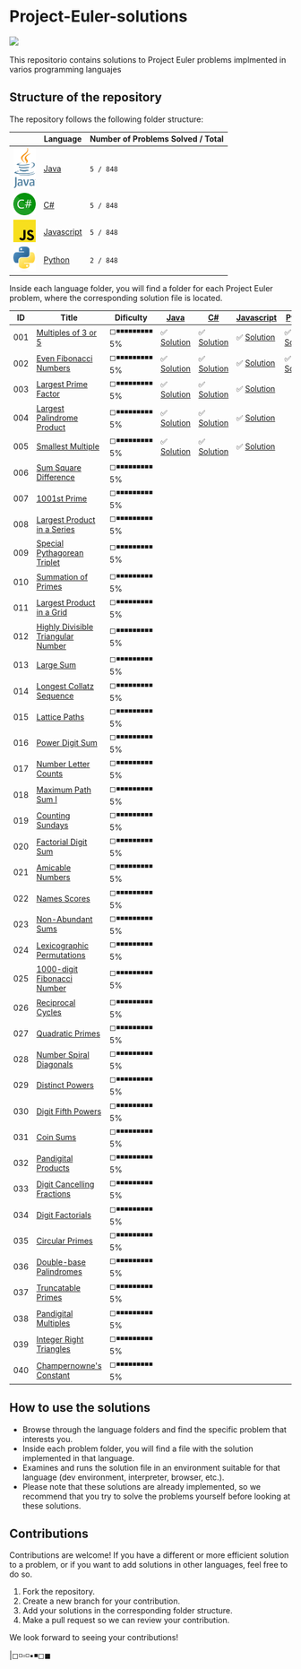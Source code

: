 # Project-Euler-solutions


<img src="https://projecteuler.net/profile/ajsanchez22.png" width="350">

This repositorio contains solutions to Project Euler problems implmented in varios programming languajes

## Structure of the repository

The repository follows the following folder structure:

|                                                | Language                    | Number of Problems Solved / Total|
|------------------------------------------------|-----------------------------|--------------------------------- |
| <img src="./images/Java.png" width="40">       | [Java](./java/)             | `5 / 848`                        |
| <img src="./images/C_Sharp.png" width="40">    | [C#](./C%23/)               | `5 / 848`                        |
| <img src="./images/JavaScript.png" width="40"> | [Javascript](./Javascript/) | `5 / 848`                        |
| <img src="./images/Python.png" width="40">     | [Python](./python/)         | `2 / 848`                        |

Inside each language folder, you will find a folder for each Project Euler problem, where the corresponding solution file is located.

| ID  | Title  | Dificulty | [Java](./java/)    | [C#](./C%23/) | [Javascript](./Javascript/) | [Python](./python/) |
|-----|--------|-----------|--------------------|---------------|-----------------------------|---------------------|
| 001 | [Multiples of 3 or 5](./doc/Problem001/README.md) | ◻◾◾◾◾◾◾◾◾◾ 5% | :white_check_mark: [Solution](./java/euler/src/main/java/io/angelsanchezt/euler/Problem001.java) |✅ [Solution](./C%23/src/ProjectEulerSolutions/EulerProblems/Problem001.cs)|✅ [Solution](./Javascript/problems/problem001.js)|✅ [Solution](./python/problem001.py)|
| 002 | [Even Fibonacci Numbers](./doc/Problem002/README.md) | ◻◾◾◾◾◾◾◾◾◾ 5% | :white_check_mark: [Solution](./java/euler/src/main/java/io/angelsanchezt/euler/Problem002.java) |✅ [Solution](./C%23/src/ProjectEulerSolutions/EulerProblems/Problem002.cs)|✅ [Solution](./Javascript/problems/problem002.js)|✅ [Solution](./python/problem002.py)|
| 003 | [Largest Prime Factor](./doc/Problem003/README.md) | ◻◾◾◾◾◾◾◾◾◾ 5% | :white_check_mark: [Solution](./java/euler/src/main/java/io/angelsanchezt/euler/Problem003.java) |✅ [Solution](./C%23/src/ProjectEulerSolutions/EulerProblems/Problem003.cs)|✅ [Solution](./Javascript/problems/problem003.js)|<!-- Python -->|
| 004 | [Largest Palindrome Product](./doc/Problem004/README.md) | ◻◾◾◾◾◾◾◾◾◾ 5% | :white_check_mark: [Solution](./java/euler/src/main/java/io/angelsanchezt/euler/Problem004.java) |✅ [Solution](./C%23/src/ProjectEulerSolutions/EulerProblems/Problem004.cs)|✅ [Solution](./Javascript/problems/problem004.js)|<!-- Python -->|
| 005 | [Smallest Multiple](./doc/Problem005/README.md) | ◻◾◾◾◾◾◾◾◾◾ 5% | :white_check_mark: [Solution](./java/euler/src/main/java/io/angelsanchezt/euler/Problem005.java) |✅ [Solution](./C%23/src/ProjectEulerSolutions/EulerProblems/Problem005.cs)|✅ [Solution](./Javascript/problems/problem005.js)|<!-- Python -->|
| 006 | [Sum Square Difference](./doc/Problem006/README.md) | ◻◾◾◾◾◾◾◾◾◾ 5% |<!-- JAVA -->|<!-- C# -->|<!-- JS -->|<!-- Python -->|
| 007 | [1001st Prime](./doc/Problem007/README.md) | ◻◾◾◾◾◾◾◾◾◾ 5% |<!-- JAVA -->|<!-- C# -->|<!-- JS -->|<!-- Python -->|
| 008 | [Largest Product in a Series](./doc/Problem008/README.md) | ◻◾◾◾◾◾◾◾◾◾ 5% |<!-- JAVA -->|<!-- C# -->|<!-- JS -->|<!-- Python -->|
| 009 | [Special Pythagorean Triplet](./doc/Problem009/README.md) | ◻◾◾◾◾◾◾◾◾◾ 5% |<!-- JAVA -->|<!-- C# -->|<!-- JS -->|<!-- Python -->|
| 010 | [Summation of Primes](./doc/Problem010/README.md) | ◻◾◾◾◾◾◾◾◾◾ 5% |<!-- JAVA -->|<!-- C# -->|<!-- JS -->|<!-- Python -->|
| 011 | [Largest Product in a Grid](./doc/Problem011/README.md) | ◻◾◾◾◾◾◾◾◾◾ 5% |<!-- JAVA -->|<!-- C# -->|<!-- JS -->|<!-- Python -->|
| 012 | [Highly Divisible Triangular Number](./doc/Problem012/README.md) | ◻◾◾◾◾◾◾◾◾◾ 5% |<!-- JAVA -->|<!-- C# -->|<!-- JS -->|<!-- Python -->|
| 013 | [Large Sum](./doc/Problem013/README.md) | ◻◾◾◾◾◾◾◾◾◾ 5% |<!-- JAVA -->|<!-- C# -->|<!-- JS -->|<!-- Python -->|
| 014 | [Longest Collatz Sequence](./doc/Problem014/README.md) | ◻◾◾◾◾◾◾◾◾◾ 5% |<!-- JAVA -->|<!-- C# -->|<!-- JS -->|<!-- Python -->|
| 015 | [Lattice Paths](./doc/Problem015/README.md) | ◻◾◾◾◾◾◾◾◾◾ 5% |<!-- JAVA -->|<!-- C# -->|<!-- JS -->|<!-- Python -->|
| 016 | [Power Digit Sum](./doc/Problem016/README.md) | ◻◾◾◾◾◾◾◾◾◾ 5% |<!-- JAVA -->|<!-- C# -->|<!-- JS -->|<!-- Python -->|
| 017 | [Number Letter Counts](./doc/Problem017/README.md) | ◻◾◾◾◾◾◾◾◾◾ 5% |<!-- JAVA -->|<!-- C# -->|<!-- JS -->|<!-- Python -->|
| 018 | [Maximum Path Sum I](./doc/Problem018/README.md) | ◻◾◾◾◾◾◾◾◾◾ 5% |<!-- JAVA -->|<!-- C# -->|<!-- JS -->|<!-- Python -->|
| 019 | [Counting Sundays](./doc/Problem019/README.md) | ◻◾◾◾◾◾◾◾◾◾ 5% |<!-- JAVA -->|<!-- C# -->|<!-- JS -->|<!-- Python -->|
| 020 | [Factorial Digit Sum](./doc/Problem020/README.md) | ◻◾◾◾◾◾◾◾◾◾ 5% |<!-- JAVA -->|<!-- C# -->|<!-- JS -->|<!-- Python -->|
| 021 | [Amicable Numbers](./doc/Problem021/README.md) | ◻◾◾◾◾◾◾◾◾◾ 5% |<!-- JAVA -->|<!-- C# -->|<!-- JS -->|<!-- Python -->|
| 022 | [Names Scores](./doc/Problem022/README.md) | ◻◾◾◾◾◾◾◾◾◾ 5% |<!-- JAVA -->|<!-- C# -->|<!-- JS -->|<!-- Python -->|
| 023 | [Non-Abundant Sums](./doc/Problem023/README.md) | ◻◾◾◾◾◾◾◾◾◾ 5% |<!-- JAVA -->|<!-- C# -->|<!-- JS -->|<!-- Python -->|
| 024 | [Lexicographic Permutations](./doc/Problem024/README.md) | ◻◾◾◾◾◾◾◾◾◾ 5% |<!-- JAVA -->|<!-- C# -->|<!-- JS -->|<!-- Python -->|
| 025 | [1000-digit Fibonacci Number](./doc/Problem025/README.md) | ◻◾◾◾◾◾◾◾◾◾ 5% |<!-- JAVA -->|<!-- C# -->|<!-- JS -->|<!-- Python -->|
| 026 | [Reciprocal Cycles](./doc/Problem026/README.md) | ◻◾◾◾◾◾◾◾◾◾ 5% |<!-- JAVA -->|<!-- C# -->|<!-- JS -->|<!-- Python -->|
| 027 | [Quadratic Primes](./doc/Problem027/README.md) | ◻◾◾◾◾◾◾◾◾◾ 5% |<!-- JAVA -->|<!-- C# -->|<!-- JS -->|<!-- Python -->|
| 028 | [Number Spiral Diagonals](./doc/Problem028/README.md) | ◻◾◾◾◾◾◾◾◾◾ 5% |<!-- JAVA -->|<!-- C# -->|<!-- JS -->|<!-- Python -->|
| 029 | [Distinct Powers](./doc/Problem029/README.md) | ◻◾◾◾◾◾◾◾◾◾ 5% |<!-- JAVA -->|<!-- C# -->|<!-- JS -->|<!-- Python -->|
| 030 | [Digit Fifth Powers](./doc/Problem030/README.md) | ◻◾◾◾◾◾◾◾◾◾ 5% |<!-- JAVA -->|<!-- C# -->|<!-- JS -->|<!-- Python -->|
| 031 | [Coin Sums](./doc/Problem031/README.md) | ◻◾◾◾◾◾◾◾◾◾ 5% |<!-- JAVA -->|<!-- C# -->|<!-- JS -->|<!-- Python -->|
| 032 | [Pandigital Products](./doc/Problem032/README.md) | ◻◾◾◾◾◾◾◾◾◾ 5% |<!-- JAVA -->|<!-- C# -->|<!-- JS -->|<!-- Python -->|
| 033 | [Digit Cancelling Fractions](./doc/Problem033/README.md) | ◻◾◾◾◾◾◾◾◾◾ 5% |<!-- JAVA -->|<!-- C# -->|<!-- JS -->|<!-- Python -->|
| 034 | [Digit Factorials](./doc/Problem034/README.md) | ◻◾◾◾◾◾◾◾◾◾ 5% |<!-- JAVA -->|<!-- C# -->|<!-- JS -->|<!-- Python -->|
| 035 | [Circular Primes](./doc/Problem035/README.md) | ◻◾◾◾◾◾◾◾◾◾ 5% |<!-- JAVA -->|<!-- C# -->|<!-- JS -->|<!-- Python -->|
| 036 | [Double-base Palindromes](./doc/Problem036/README.md) | ◻◾◾◾◾◾◾◾◾◾ 5% |<!-- JAVA -->|<!-- C# -->|<!-- JS -->|<!-- Python -->|
| 037 | [Truncatable Primes](./doc/Problem037/README.md) | ◻◾◾◾◾◾◾◾◾◾ 5% |<!-- JAVA -->|<!-- C# -->|<!-- JS -->|<!-- Python -->|
| 038 | [Pandigital Multiples](./doc/Problem038/README.md) | ◻◾◾◾◾◾◾◾◾◾ 5% |<!-- JAVA -->|<!-- C# -->|<!-- JS -->|<!-- Python -->|
| 039 | [Integer Right Triangles](./doc/Problem039/README.md) | ◻◾◾◾◾◾◾◾◾◾ 5% |<!-- JAVA -->|<!-- C# -->|<!-- JS -->|<!-- Python -->|
| 040 | [Champernowne's Constant](./doc/Problem040/README.md) | ◻◾◾◾◾◾◾◾◾◾ 5% |<!-- JAVA -->|<!-- C# -->|<!-- JS -->|<!-- Python -->|



## How to use the solutions

- Browse through the language folders and find the specific problem that interests you.
- Inside each problem folder, you will find a file with the solution implemented in that language.
- Examines and runs the solution file in an environment suitable for that language (dev environment, interpreter, browser, etc.).
- Please note that these solutions are already implemented, so we recommend that you try to solve the problems yourself before looking at these solutions.

## Contributions

Contributions are welcome! If you have a different or more efficient solution to a problem, or if you want to add solutions in other languages, feel free to do so.

1. Fork the repository.
2. Create a new branch for your contribution.
3. Add your solutions in the corresponding folder structure.
4. Make a pull request so we can review your contribution.

We look forward to seeing your contributions!


|◻◽▫◽▪◾◻◼